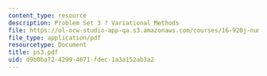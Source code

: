 ```yaml
---
content_type: resource
description: Problem Set 3 ? Variational Methods
file: https://ol-ocw-studio-app-qa.s3.amazonaws.com/courses/16-920j-numerical-methods-for-partial-differential-equations-sma-5212-spring-2003/d9b0ba7242994671fdec1a3a152ab3a2_ps3.pdf
file_type: application/pdf
resourcetype: Document
title: ps3.pdf
uid: d9b0ba72-4299-4671-fdec-1a3a152ab3a2
---
```

